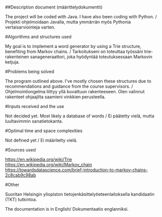 ##Description document (määrittelydokumentti)

The project will be coded with Java. I have also been coding with Python. / Projekti ohjelmoidaan Javalla, mutta ymmärrän myös Pythonia vertaisarviointeja varten.

#Algorithms and structures used 

My goal is to implement a word generator by using a Trie structure, benefiting from Markov chains. / Tarkoitukseni on toteuttaa työssäni trie-rakenteinen sanageneraattori, joka hyödyntää toteutuksessaan Markovin ketjuja.

#Problems being solved 

The program outlined above. I've mostly chosen these structures due to recommendations and guidance from the course supervisors. / Ohjelmointiongelma liittyy yllä kuvattuun rakenteeseen. Olen valinnut rakenteet ohjaajilta saamieni vinkkien perusteella. 

#Inputs received and the use

Not decided yet. Most likely a database of words / Ei päätetty vielä, mutta luultavimmin sanatietokanta.

#Optimal time and space complexities

Not defined yet / Ei määritelty vielä.

#Sources used

https://en.wikipedia.org/wiki/Trie 
https://en.wikipedia.org/wiki/Markov_chain 
https://towardsdatascience.com/brief-introduction-to-markov-chains-2c8cab9c98ab 

#Other

Suoritan Helsingin yliopiston tietojenkäsittelytieteenlaitoksella kandidaatin (TKT) tutkintoa.

The documentation is in English/ Dokumentaatio englanniksi. 
